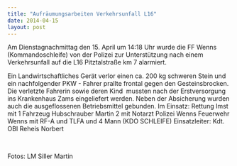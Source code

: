 ```yaml
---
title: "Aufräumungsarbeiten Verkehrsunfall L16"
date: 2014-04-15
layout: post
---
```


Am Dienstagnachmittag den 15. April um 14:18 Uhr wurde die FF Wenns (Kommandoschleife) von der Polizei zur Unterstützung nach einem Verkehrsunfall auf die L16 Pitztalstraße km 7 alarmiert.

Ein Landwirtschaftliches Gerät verlor einen ca. 200 kg schweren Stein und ein nachfolgender PKW - Fahrer prallte frontal gegen den Gesteinsbrocken. Die verletzte Fahrerin sowie deren Kind  mussten nach der Erstversorgung ins Krankenhaus Zams eingeliefert werden. Neben der Absicherung wurden auch die ausgeflossenen Betriebsmittel gebunden.
Im Einsatz:
Rettung Imst mit 1 Fahrzeug
Hubschrauber Martin 2 mit Notarzt
Polizei Wenns
Feuerwehr Wenns mit RF-A und TLFA und 4 Mann (KDO SCHLEIFE)
Einsatzleiter: Kdt. OBI Reheis Norbert

 

Fotos: LM Siller Martin